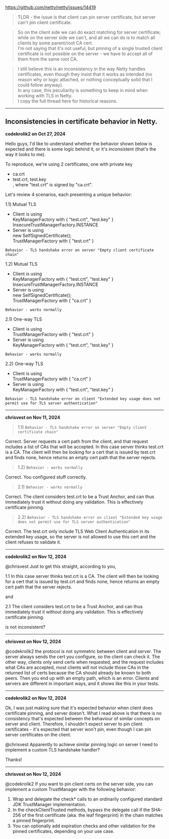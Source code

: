 https://github.com/netty/netty/issues/14419

> TLDR - the issue is that client can pin server certificate, but server can't pin client certificate.  

> So on the client side we can do exact matching for server certificate; while on the server side we can't, and all we can do is to match all clients by some parent/root CA cert.  
> I'm not saying that it's not useful, but pinning of a single trusted client certificate is not possible on the server - we have to accept all of them from the same root CA.

> I still believe this is an inconsistency in the way Netty handles certificates, even though they insist that it works as intended (no reason why or logic attached, or nothing conceptually solid that I could follow anyway).  
> In any case, this peculiarity is something to keep in mind when working with TLS in Netty.  
> I copy the full thread here for historical reasons.

---

## Inconsistencies in certificate behavior in Netty.

**codekrolik2 on Oct 27, 2024**

Hello guys, I'd like to understand whether the behavior shown below is expected and there is some logic behind it, or it's inconsistent (that's the way it looks to me).

To reproduce, we're using 2 certificates, one with private key
- ca.crt
- test.crt, test.key  
  , where "test.crt" is signed by "ca.crt".

Let's review 4 scenarios, each presenting a unique behavior:

1.1) Mutual TLS
- Client is using  
  KeyManagerFactory with { "test.crt", "test.key" }  
  InsecureTrustManagerFactory.INSTANCE
- Server is using  
  new SelfSignedCertificate();  
  TrustManagerFactory with { "test.crt" }

`Behavior - TLS handshake error on server "Empty client certificate chain"`

1.2) Mutual TLS
- Client is using  
  KeyManagerFactory with { "test.crt", "test.key" }  
  InsecureTrustManagerFactory.INSTANCE
- Server is using  
  new SelfSignedCertificate();  
  TrustManagerFactory with { "ca.crt" }

`Behavior - works normally`

2.1) One-way TLS
- Client is using  
  TrustManagerFactory with { "test.crt" }
- Server is using  
  KeyManagerFactory with { "test.crt", "test.key" }

`Behavior - works normally`

2.2) One-way TLS
- Client is using  
  TrustManagerFactory with { "ca.crt" }
- Server is using  
  KeyManagerFactory with { "test.crt", "test.key" }

`Behavior - TLS handshake error on client "Extended key usage does not permit use for TLS server authentication"`

---
**chrisvest on Nov 11, 2024**

> 1.1) `Behavior - TLS handshake error on server "Empty client certificate chain"`

Correct. Server requests a cert path from the client, and that request includes a list of CAs that will be accepted. In this case server thinks test.crt is a CA. The client will then be looking for a cert that is issued by test.crt and finds none, hence returns an empty cert path that the server rejects.

> 1.2) `Behavior - works normally`

Correct. You configured stuff correctly.

> 2.1) `Behavior - works normally`

Correct. The client considers test.crt to be a Trust Anchor, and can thus immediately trust it without doing any validation. This is effectively certificate pinning.

> 2.2) `Behavior - TLS handshake error on client "Extended key usage does not permit use for TLS server authentication"`

Correct. The test.crt only include TLS Web Client Authentication in its extended key usage, so the server is not allowed to use this cert and the client refuses to validate it.

---
**codekrolik2 on Nov 12, 2024**

@chrisvest Just to get this straight, according to you,

1.1 In this case server thinks test.crt is a CA. The client will then be looking for a cert that is issued by test.crt and finds none, hence returns an empty cert path that the server rejects.

and

2.1 The client considers test.crt to be a Trust Anchor, and can thus immediately trust it without doing any validation. This is effectively certificate pinning.

is not inconsistent?

---
**chrisvest on Nov 12, 2024**

@codekrolik2 the protocol is not symmetric between client and server. The server always sends the cert you configure, so the client can check it. The other way, clients only send certs when requested, and the request includes what CAs are accepted, most clients will not include those CAs in the returned list of certs because the CA should already be known to both peers. Then you end up with an empty path, which is an error. Clients and servers are different in important ways, and it shows like this in your tests.

---
**codekrolik2 on Nov 12, 2024**

Ok, I was just making sure that it's expected behavior when client does certificate pinning, and server doesn't.
What I read above is that there is no consistency that's expected between the behaviour of similar concepts on server and client.
Therefore, I shouldn't expect server to pin client certificates - it's expected that server won't pin, even though I can pin server certificates on the client.

@chrisvest Apparently to achieve similar pinning logic on server I need to implement a custom TLS handshake handler?

Thanks!

---
**chrisvest on Nov 12, 2024**

@codekrolik2 If you want to pin client certs on the server side, you can implement a custom TrustManager with the following behavior:

1. Wrap and delegate the check* calls to an ordinarily configured standard JDK TrustManager implementation.
2. In the checkClientTrusted methods, bypass the delegate call if the SHA-256 of the first certificate (aka. the leaf fingerprint) in the chain matches a pinned fingerprint.
3. You can optionally add expiration checks and other validation for the pinned certificates, depending on your use case.
